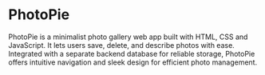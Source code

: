 # PhotoPie
PhotoPie is a minimalist photo gallery web app built with HTML, CSS and JavaScript. It lets users save, delete, and describe photos with ease. Integrated with a separate backend database for reliable storage, PhotoPie offers intuitive navigation and sleek design for efficient photo management.
